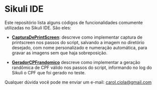 # Sikuli IDE

Este repositório  lista  alguns códigos de funcionalidades comumente utilizadas no Sikuli IDE. São eles:

- <a href="https://github.com/CarolCiola/SikuliIDE/blob/master/CapturaDePrintScreen"><b>CapturaDePrintScreen</b></a>: descreve como implementar captura de printscreen nos passos do script, salvando a imagem no diretório desejado, com nome personalizado e numeração automática, para gravar as imagens sem que haja sobreposição.

- <a href="https://github.com/CarolCiola/SikuliIDE/blob/master/GeradorCPFrandomico"><b>GeradorCPFrandomico</b></a> descreve como implementar a geração randômica de CPF válido nos passos do script, informando no log do Sikuli o CPF que foi gerado no teste.

Qualquer dúvida você pode me enviar um e-mail: carol.ciola@gmail.com

